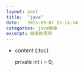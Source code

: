 ```yaml
---
layout: post
title:  "java"
date:   2015-09-07 15:14:54
categories: java继承
excerpt: 继承的使用
---
```


* content
{:toc}


    private int i = 0;
    
